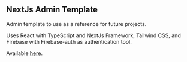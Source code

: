 ## NextJs Admin Template

Admin template to use as a reference for future projects.

Uses React with TypeScript and NextJs Framework, Tailwind CSS, and Firebase with Firebase-auth as authentication tool.

Available [here](https://nextjs-admin-template-chi.vercel.app/authentication).
